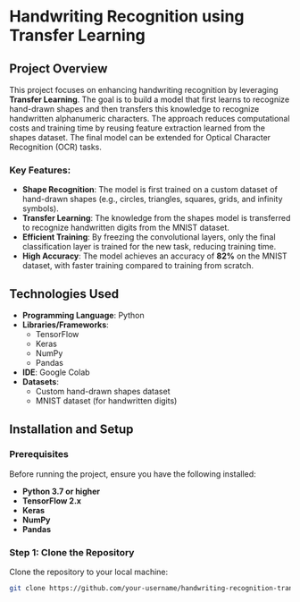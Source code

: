 # Handwriting Recognition using Transfer Learning

## Project Overview
This project focuses on enhancing handwriting recognition by leveraging **Transfer Learning**. The goal is to build a model that first learns to recognize hand-drawn shapes and then transfers this knowledge to recognize handwritten alphanumeric characters. The approach reduces computational costs and training time by reusing feature extraction learned from the shapes dataset. The final model can be extended for Optical Character Recognition (OCR) tasks.

### Key Features:
- **Shape Recognition**: The model is first trained on a custom dataset of hand-drawn shapes (e.g., circles, triangles, squares, grids, and infinity symbols).
- **Transfer Learning**: The knowledge from the shapes model is transferred to recognize handwritten digits from the MNIST dataset.
- **Efficient Training**: By freezing the convolutional layers, only the final classification layer is trained for the new task, reducing training time.
- **High Accuracy**: The model achieves an accuracy of **82%** on the MNIST dataset, with faster training compared to training from scratch.

## Technologies Used
- **Programming Language**: Python
- **Libraries/Frameworks**:
  - TensorFlow
  - Keras
  - NumPy
  - Pandas
- **IDE**: Google Colab
- **Datasets**:
  - Custom hand-drawn shapes dataset
  - MNIST dataset (for handwritten digits)

## Installation and Setup

### Prerequisites
Before running the project, ensure you have the following installed:
- **Python 3.7 or higher**
- **TensorFlow 2.x**
- **Keras**
- **NumPy**
- **Pandas**

### Step 1: Clone the Repository
Clone the repository to your local machine:
```bash
git clone https://github.com/your-username/handwriting-recognition-transfer-learning.git

